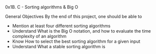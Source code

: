 0x1B. C - Sorting algorithms & Big O

General Objectives
By the end of this project, one should be able to
* Mention at least four different sorting algorithms
* Understand What is the Big O notation, and how to evaluate the time complexity of an algorithm
* Know How to select the best sorting algorithm for a given input
* Understand What a stable sorting algorithm is
